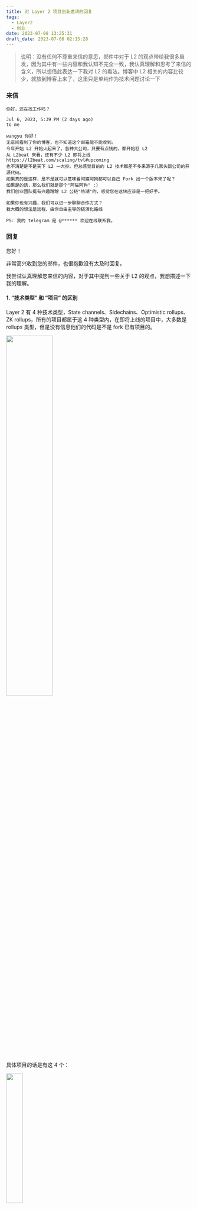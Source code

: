```yaml
---
title: 对 Layer 2 项目创业邀请的回复
tags:
  - Layer2
  - 创业
date: 2023-07-08 13:25:31
draft_date: 2023-07-08 02:15:28
---
```



> 说明：没有任何不尊重来信的意思，邮件中对于 L2 的观点带给我很多启发，因为其中有一些内容和我认知不完全一致，我认真理解和思考了来信的含义，所以想借此表达一下我对 L2 的看法。博客中 L2 相关的内容比较少，就放到博客上来了，这里只是单纯作为技术问题讨论一下

### 来信

```
你好，还在找工作吗？

Jul 6, 2023, 5:39 PM (2 days ago)
to me

wangyu 你好！
无意间看到了你的博客，也不知道这个邮箱能不能收到。
今年开始 L2 开始火起来了。各种大公司，只要有点钱的，都开始怼 L2
从 L2beat 来看，还有不少 L2 即将上线 https://l2beat.com/scaling/tvl#upcoming
也不清楚是不是天下 L2 一大抄。但总感觉目前的 L2 技术都差不多来源于几家头部公司的开源代码。
如果真的是这样，是不是就可以意味着阿猫阿狗都可以自己 Fork 出一个版本来了呢？
如果是的话，那么我们就是那个"阿猫阿狗" :)
我们创业团队挺有兴趣蹭蹭 L2 公链"热潮"的，感觉您在这块应该是一把好手。

如果你也有兴趣，我们可以进一步聊聊合作方式？
我大概的想法是远程、由你自由主导的链演化路线

PS: 我的 telegram 是 @****** 欢迎在线联系我。
```

### 回复

您好！

非常高兴收到您的邮件，也很抱歉没有太及时回复。

我尝试认真理解您来信的内容，对于其中提到一些关于 L2 的观点，我想描述一下我的理解。

#### 1. “技术类型” 和 “项目” 的区别

Layer 2 有 4 种技术类型，State channels、Sidechains、Optimistic rollups、ZK rollups，所有的项目都属于这 4 种类型内，在即将上线的项目中，大多数是 rollups 类型，但是没有信息他们的代码是不是 fork 已有项目的。

<img src="a.png" width="50%" />

具体项目的话是有这 4 个：

<img src="b.png" width="30%" />

但是从已上线的项目列表看，即使是 fork 相同的项目，他们的应用场景也是有很大差异、高度定制化的:

<img src="c.png" width="50%" />

#### 2. 现有的项目不是简单的 fork

以 zkSync 为例，在列表上能看到 3 个项目有这个标识：

<img src="d.png" width="30%" />

分别是 zkSync Era、zkSync Lite 和 ZKSpace，其中 zkSync Era 和 zkSync Lite 是同一家。

再具体看 ZKSpace，他确实是用了 zkSync 的合约，但并不是单纯的 fork 整个项目，而是使用了 zkSync 的合约代码，在其基础上做一些修改适配自己的业务。同时，ZKSpace 也使用了其他项目的代码。

<img src="e.png" width="50%" />

从 ZKSpace（以前是 ZKSwap）的白皮书能看到，ZKSpace 想做的事情是 Layer 2 上的 Uniswap，包含了 AMM 的功能，也就是交易所市商的那些东西。

<img src="f.png" width="60%" />

zkSync 是一个通用的 Layer 2 项目，本身不提供太具体的功能，ZKSpace 使用了一些 zkSync 的合约代码，在那个基础上做一些事情，而且是业务强相关、有具体目标的事情。他并不和 zkSync 本身抢市场。

再看比如有 OP 标的项目，也就是基于 OP 项目 fork 的。
- Arbitrum 一开始是 fork OP 的，然后改了一些经济模型方面的东西，后来做大了又重构项目。而且 arb 的运营能力很强，举办过几次奥德赛。
- Boba 的特点是 withdraw 余额不需要等 7 天，马上提取，另外通过他自己叫做混合计算的技术，把 web2 的网页能力带到区块链上。
- Zora 是一个专做 NFT 领域的 layer2.
- Mantle 提供了去中心化的序列器之类。

总的来说，这些项目都是有具体的目的，想要实现某一种功能，然后把现成的代码拿过来，复用一下，重点可能比较在于这些项目的目标，也就是想干什么样的事情。他们都是结合了自己的业务场景，而不是简单的 fork 下来就能运行。

#### 3. L2 不是链

目前的 rollups 项目都是中心化的，本身不是一条链，没有共识之类的东西，主要是项目方在运营。

#### 小结

所以关于您提到的想做 L2 方向的项目，我的意思是，从您的描述来看，可能没有您想的那么简单，其中会很涉及到一些具体问题。也许需要应用场景上的创新，和 defi 或者 gamefi 场景结合之类，或者技术特点上的创新，能够改善某种痛点。

我也很想蹭热点，也希望能有合适的创业机会，我现在也是在找工作，不过从我的角度看还是挺迷茫的，我本身没有太直接的想法，一个项目该往什么样的方向做之类，我觉得那些都涉及到挺市场化的东西，需要很大的资本力量。

不知道您具体是什么样的想法。由于内容比较多，就以邮件的方式回复了。有问题您随时联系我。

### 补充

有一些在回复中没有提到的话题，顺便展开聊一聊。

首先是 Layer 2 为什么火？因为 Vitalik 在最近的博客中频繁提到 zkEVM，比如在文章 [Endgame](https://vitalik.ca/general/2021/12/06/endgame.html) 中，把支持 ZK-rollup 认为是以太坊未来的重要工作之一。有些问题没办法在 Layer 1 直接解决，就希望通过 Layer 2 解决。有 Vitalik 这样的备受关注的开发者引领生态上的技术方向，Layer 2 就成为了以太坊的发展热点。

Vitalik 比较看好 ZK-SNARKs 类的 zkEVM，从技术角度，ZK-rollups 将是所谓的 Endgame。但是 ZK 的开发成本非常高，目前还处于研究开发，小体量的资本玩不起，太贵了。

Dapp-learning 社区在 Youtube 上有一个 Scroll 的技术分享[视频](https://www.youtube.com/watch?v=SEp5SFaYQHY)，内容挺好的。Scroll 的整个技术团队都在国内，从视频的讲解中感觉似乎 Scroll 的技术方案是有一些暴力成分在里面的，就是既然写 circuits 不容易，那就把某一类型的 circuits 结果作为一张表，用的时候查表，然后去不断扩充出各种表以支持整个 EVM。这是 Scroll 对比了各 ZK 项目实现 EVM 完备的方式：

<img src="g.png" width="80%" />

Vitalik 的博客文章 [The different types of ZK-EVMs](https://vitalik.ca/general/2022/08/04/zkevm.html) 也提到了对 zkEVM 的分类。不管怎么说，Layer 2 的火热应该是指基于 ZK-rollup 的项目打得火热。

Optimistic rollups 更像是 L2 的一种过渡方案，相信 ZK 出来后 OP 类的项目都会受到打击，因为 OP 并不依赖于加密技术的可靠性，从命名上就能看出来他是乐观主义，先认为一笔交易没有问题，然后给 7 天的挑战期，如果交易有问题，需要用户自主发起挑战，或者由第三方验证者来完整挑战，有很大程度的人为干预在里面。

再一个是 L2 项目中心化的问题。除了 Sidechains 的项目，L2 一定是中心化的，因为共识交给 L1 去做，L2 本身不管这个，从动机上，L2 起到的作用是快速地把交易收集起来打包发到 L1 上，一笔交易最终的信任是落到 L1 上的，用户相信的不是 L2 而是 L1 上的交易记录，所以 L2 不需要去中心化，用户不需要，项目方也没有必要。L2 一般是有项目方在发行和运营，用户信任项目的技术方案，才愿意到项目上玩，把资产质押进去。

还有 L2 使用体验的问题，目前很少有用户会把 OP 或者 ARB 作为低成本资产转移的方案，宁愿用 BNB 或者 TRX 来实现匿名场景的支付，使用比较多的还是治理 token 的投资或者 DApp 项目形式的交互。OP 赎回资产需要 7 天的等待期这一点就挺难用的，L2 链之间的资产转移也是个问题，比如在 OP 上的 USDT 能不能转移到 ARB 上，不然我用 OP，另一个人用 ARB，我们就没法交易了。在这个方面还有很大的提升空间。

L2 是很有前景的技术方向，期待它能带给我们更好的使用体验，至于其中有没有低成本的获利空间，就不太清楚了。

